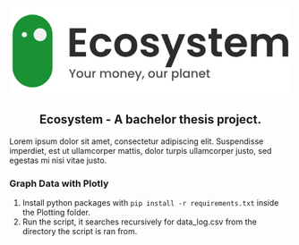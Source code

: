 <div align="center">
  <a href="https://github.com/AronSeamountain/eco-simulation">
    <img alt="logo" src="Meta/logo.png">
  </a>
</div>

<h2 align="center">
  Ecosystem - A bachelor thesis project.
</h2>

Lorem ipsum dolor sit amet, consectetur adipiscing elit. Suspendisse imperdiet, est ut ullamcorper mattis, dolor turpis ullamcorper justo, sed egestas mi nisi vitae justo.

### Graph Data with Plotly
1. Install python packages with `pip install -r requirements.txt` inside the Plotting folder.
2. Run the script, it searches recursively for data_log.csv from the directory the script is ran from.
